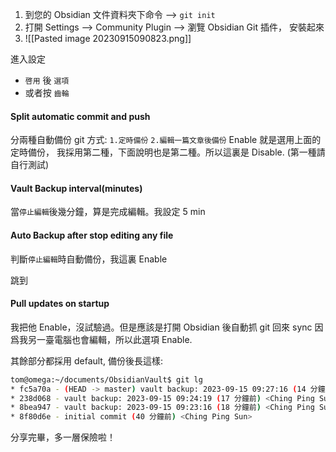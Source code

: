 1. 到您的 Obsidian 文件資料夾下命令 --> `git init`
2. 打開 Settings --> Community Plugin --> 瀏覽 Obsidian Git 插件， 安裝起來
3. ![[Pasted image 20230915090823.png]]

進入設定
+ `啓用` 後 `選項`
+  或者按 `齒輪`

#### Split automatic commit and push
分兩種自動備份 git 方式: `1.定時備份` `2.編輯一篇文章後備份`
Enable 就是選用上面的定時備份，
我採用第二種，下面說明也是第二種。所以這裏是 Disable. (第一種請自行測試)

#### Vault Backup interval(minutes)
當`停止編輯`後幾分鐘，算是完成編輯。我設定 5 min

#### Auto Backup after stop editing any file
判斷`停止編輯`時自動備份，我這裏 Enable

跳到

#### Pull updates on startup
我把他 Enable，沒試驗過。但是應該是打開 Obsidian 後自動抓 git 回來 sync
因爲我另一臺電腦也會編輯，所以此選項 Enable.

其餘部分都採用 default, 備份後長這樣:

``` bash
tom@omega:~/documents/ObsidianVault$ git lg
* fc5a70a - (HEAD -> master) vault backup: 2023-09-15 09:27:16 (14 分鐘前) <Ching Ping Sun>
* 238d068 - vault backup: 2023-09-15 09:24:19 (17 分鐘前) <Ching Ping Sun>
* 8bea947 - vault backup: 2023-09-15 09:23:16 (18 分鐘前) <Ching Ping Sun>
* 8f80d6e - initial commit (40 分鐘前) <Ching Ping Sun>
```

分享完畢，多一層保險啦！